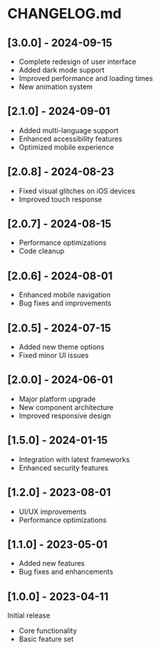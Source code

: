 # CHANGELOG.md

## [3.0.0] - 2024-09-15

- Complete redesign of user interface
- Added dark mode support
- Improved performance and loading times
- New animation system

## [2.1.0] - 2024-09-01

- Added multi-language support
- Enhanced accessibility features
- Optimized mobile experience

## [2.0.8] - 2024-08-23

- Fixed visual glitches on iOS devices
- Improved touch response

## [2.0.7] - 2024-08-15

- Performance optimizations
- Code cleanup

## [2.0.6] - 2024-08-01

- Enhanced mobile navigation
- Bug fixes and improvements

## [2.0.5] - 2024-07-15

- Added new theme options
- Fixed minor UI issues

## [2.0.0] - 2024-06-01

- Major platform upgrade
- New component architecture
- Improved responsive design

## [1.5.0] - 2024-01-15

- Integration with latest frameworks
- Enhanced security features

## [1.2.0] - 2023-08-01

- UI/UX improvements
- Performance optimizations

## [1.1.0] - 2023-05-01

- Added new features
- Bug fixes and enhancements

## [1.0.0] - 2023-04-11

Initial release
- Core functionality
- Basic feature set
